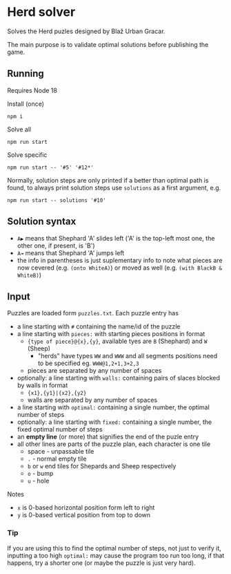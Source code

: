 # Herd solver

Solves the Herd puzles designed by Blaž Urban Gracar.

The main purpose is to validate optimal solutions before publishing the game.

## Running

Requires Node 18

Install (once)

```
npm i
```

Solve all

```
npm run start
```

Solve specific

```
npm run start -- '#5' '#12*'
```

Normally, solution steps are only printed if a better than optimal path is found, to always print solution steps use `solutions` as a first argument, e.g.

```
npm run start -- solutions '#10'
```

## Solution syntax

- `A▶` means that Shephard 'A' slides left ('A' is the top-left most one, the other one, if present, is 'B')
- `A↠` means that Shephard 'A' jumps left
- the info in parentheses is just suplementary info to note what pieces are now cevered (e.g. `(onto WhiteA)`) or moved as well (e.g. `(with BlackB & WhiteB)`)

## Input

Puzzles are loaded form `puzzles.txt`. Each puzzle entry has

- a line starting with `#` containing the name/id of the puzzle
- a line starting with `pieces:` with starting pieces positions in format
  - `{type of piece}@{x},{y}`, available tyes are `B` (Shephard) and `W` (Sheep)
    - "herds" have types `WW` and `WWW` and all segments positions need to be specified eg. `WWW@1,2+1,3+2,3`
  - pieces are separated by any number of spaces
- optionally: a line starting with `walls:` containing pairs of slaces blocked by walls in format
  - `{x1},{y1}|{x2},{y2}`
  - walls are separated by any number of spaces
- a line starting with `optimal:` containing a single number, the optimal number of steps
- optionally: a line starting with `fixed:` containing a single number, the fixed optimal number of steps
- an **empty line** (or more) that signifies the end of the puzle entry
- all other lines are parts of the puzzle plan, each character is one tile
  - space - unpassable tile
  - `.` - normal empty tile
  - `b` or `w` end tiles for Shepards and Sheep respectively
  - `o` - bump
  - `u` - hole

Notes

- `x` is 0-based horizontal position form left to right
- `y` is 0-based vertical position from top to down

### Tip

If you are using this to find the optimal number of steps, not just to verify it, inputting a too high `optimal:` may cause the program too run too long, if that happens, try a shorter one (or maybe the puzzle is just very hard).
